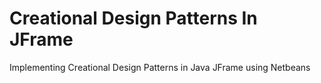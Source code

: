 # Creational Design Patterns In JFrame
Implementing Creational Design Patterns in Java JFrame using Netbeans
